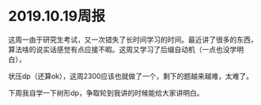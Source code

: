 # 2019.10.19周报

这周一由于研究生考试，又一次错失了长时间学习的时间。最近讲了很多的东西，算法啥的说实话感觉有点应接不暇。这周又学习了后缀自动机（一点也没学明白），

状压dp（还算ok），这周2300应该也就做了一个，剩下的题越来越难，太难了。

下周我自学一下树形dp，争取轮到我讲的时候能给大家讲明白。





